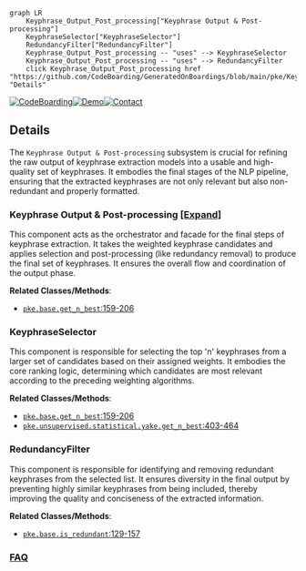 ```mermaid
graph LR
    Keyphrase_Output_Post_processing["Keyphrase Output & Post-processing"]
    KeyphraseSelector["KeyphraseSelector"]
    RedundancyFilter["RedundancyFilter"]
    Keyphrase_Output_Post_processing -- "uses" --> KeyphraseSelector
    Keyphrase_Output_Post_processing -- "uses" --> RedundancyFilter
    click Keyphrase_Output_Post_processing href "https://github.com/CodeBoarding/GeneratedOnBoardings/blob/main/pke/Keyphrase_Output_Post_processing.md" "Details"
```

[![CodeBoarding](https://img.shields.io/badge/Generated%20by-CodeBoarding-9cf?style=flat-square)](https://github.com/CodeBoarding/GeneratedOnBoardings)[![Demo](https://img.shields.io/badge/Try%20our-Demo-blue?style=flat-square)](https://www.codeboarding.org/demo)[![Contact](https://img.shields.io/badge/Contact%20us%20-%20contact@codeboarding.org-lightgrey?style=flat-square)](mailto:contact@codeboarding.org)

## Details

The `Keyphrase Output & Post-processing` subsystem is crucial for refining the raw output of keyphrase extraction models into a usable and high-quality set of keyphrases. It embodies the final stages of the NLP pipeline, ensuring that the extracted keyphrases are not only relevant but also non-redundant and properly formatted.

### Keyphrase Output & Post-processing [[Expand]](./Keyphrase_Output_Post_processing.md)
This component acts as the orchestrator and facade for the final steps of keyphrase extraction. It takes the weighted keyphrase candidates and applies selection and post-processing (like redundancy removal) to produce the final set of keyphrases. It ensures the overall flow and coordination of the output phase.


**Related Classes/Methods**:

- <a href="https://github.com/boudinfl/pke/blob/master/pke/base.py#L159-L206" target="_blank" rel="noopener noreferrer">`pke.base.get_n_best`:159-206</a>


### KeyphraseSelector
This component is responsible for selecting the top 'n' keyphrases from a larger set of candidates based on their assigned weights. It embodies the core ranking logic, determining which candidates are most relevant according to the preceding weighting algorithms.


**Related Classes/Methods**:

- <a href="https://github.com/boudinfl/pke/blob/master/pke/base.py#L159-L206" target="_blank" rel="noopener noreferrer">`pke.base.get_n_best`:159-206</a>
- <a href="https://github.com/boudinfl/pke/blob/master/pke/unsupervised/statistical/yake.py#L403-L464" target="_blank" rel="noopener noreferrer">`pke.unsupervised.statistical.yake.get_n_best`:403-464</a>


### RedundancyFilter
This component is responsible for identifying and removing redundant keyphrases from the selected list. It ensures diversity in the final output by preventing highly similar keyphrases from being included, thereby improving the quality and conciseness of the extracted information.


**Related Classes/Methods**:

- <a href="https://github.com/boudinfl/pke/blob/master/pke/base.py#L129-L157" target="_blank" rel="noopener noreferrer">`pke.base.is_redundant`:129-157</a>




### [FAQ](https://github.com/CodeBoarding/GeneratedOnBoardings/tree/main?tab=readme-ov-file#faq)